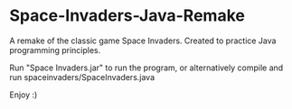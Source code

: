 # Space-Invaders-Java-Remake
A remake of the classic game Space Invaders. Created to practice Java programming principles.

Run "Space Invaders.jar" to run the program, or alternatively compile and run spaceinvaders/SpaceInvaders.java

Enjoy :)

